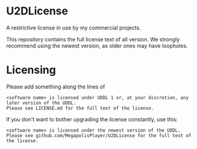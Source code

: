 # U2DLicense

A restrictive license in use by my commercial projects.

This repository contains the full license text of all version. We strongly recommend using the newest version, as older ones may have loopholes.

# Licensing

Please add something along the lines of
```
<software name> is licensed under UDDL 1 or, at your discretion, any later version of the UDDL.
Please see LICENSE.md for the full text of the license.
```

If you don't want to bother upgrading the license constantly, use this:
```
<software name> is licensed under the newest version of the UDDL.
Please see github.com/MegapolisPlayer/U2DLicense for the full text of the license.
```
